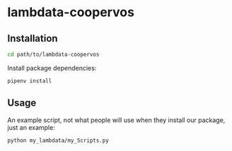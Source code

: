 # lambdata-coopervos


## Installation

```sh
cd path/to/lambdata-coopervos
```

Install package dependencies:

```sh
pipenv install
```

## Usage

An example script, not what people will use when they install our package, just an example:
```sh
python my_lambdata/my_Scripts.py
```